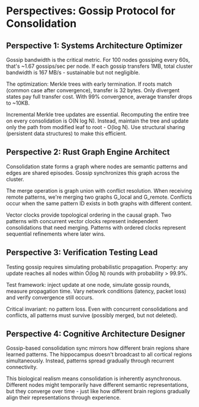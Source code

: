 # Perspectives: Gossip Protocol for Consolidation

## Perspective 1: Systems Architecture Optimizer

Gossip bandwidth is the critical metric. For 100 nodes gossiping every 60s, that's ~1.67 gossips/sec per node. If each gossip transfers 1MB, total cluster bandwidth is 167 MB/s - sustainable but not negligible.

The optimization: Merkle trees with early termination. If roots match (common case after convergence), transfer is 32 bytes. Only divergent states pay full transfer cost. With 99% convergence, average transfer drops to ~10KB.

Incremental Merkle tree updates are essential. Recomputing the entire tree on every consolidation is O(N log N). Instead, maintain the tree and update only the path from modified leaf to root - O(log N). Use structural sharing (persistent data structures) to make this efficient.

## Perspective 2: Rust Graph Engine Architect

Consolidation state forms a graph where nodes are semantic patterns and edges are shared episodes. Gossip synchronizes this graph across the cluster.

The merge operation is graph union with conflict resolution. When receiving remote patterns, we're merging two graphs G_local and G_remote. Conflicts occur when the same pattern ID exists in both graphs with different content.

Vector clocks provide topological ordering in the causal graph. Two patterns with concurrent vector clocks represent independent consolidations that need merging. Patterns with ordered clocks represent sequential refinements where later wins.

## Perspective 3: Verification Testing Lead

Testing gossip requires simulating probabilistic propagation. Property: any update reaches all nodes within O(log N) rounds with probability > 99.9%.

Test framework: inject update at one node, simulate gossip rounds, measure propagation time. Vary network conditions (latency, packet loss) and verify convergence still occurs.

Critical invariant: no pattern loss. Even with concurrent consolidations and conflicts, all patterns must survive (possibly merged, but not deleted).

## Perspective 4: Cognitive Architecture Designer

Gossip-based consolidation sync mirrors how different brain regions share learned patterns. The hippocampus doesn't broadcast to all cortical regions simultaneously. Instead, patterns spread gradually through recurrent connectivity.

This biological realism means consolidation is inherently asynchronous. Different nodes might temporarily have different semantic representations, but they converge over time - just like how different brain regions gradually align their representations through experience.
